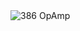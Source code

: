 <img src="https://d2w9rnfcy7mm78.cloudfront.net/5354461/original_2c07a9c3e60c6f2bac3a369f8730bc2c.png" alt="386 OpAmp">